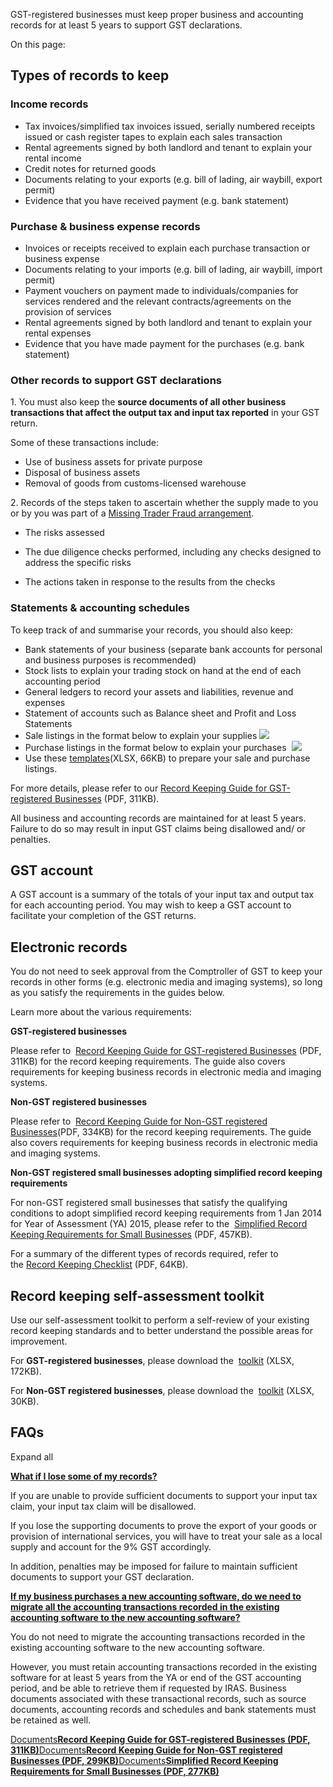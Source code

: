 GST-registered businesses must keep proper business and accounting records for at least 5 years to support GST declarations.

On this page:

## Types of records to keep

### Income records

- Tax invoices/simplified tax invoices issued, serially numbered receipts issued or cash register tapes to explain each sales transaction
- Rental agreements signed by both landlord and tenant to explain your rental income
- Credit notes for returned goods
- Documents relating to your exports (e.g. bill of lading, air waybill, export permit)
- Evidence that you have received payment (e.g. bank statement)

### Purchase & business expense records

- Invoices or receipts received to explain each purchase transaction or business expense
- Documents relating to your imports (e.g. bill of lading, air waybill, import permit)
- Payment vouchers on payment made to individuals/companies for services rendered and the relevant contracts/agreements on the provision of services
- Rental agreements signed by both landlord and tenant to explain your rental expenses
- Evidence that you have made payment for the purchases (e.g. bank statement)

### Other records to support GST declarations

1\. You must also keep the **source documents of all other business transactions that affect the output tax and input tax reported** in your GST return.

Some of these transactions include:

- Use of business assets for private purpose
- Disposal of business assets
- Removal of goods from customs-licensed warehouse

2\. Records of the steps taken to ascertain whether the supply made to you or by you was part of a [Missing Trader Fraud arrangement](https://www.iras.gov.sg/taxes/goods-services-tax-(gst)/getting-it-right/gst-audits-by-iras/current-area-of-focus-for-audits "Missing Trader Fraud arrangement").

- The risks assessed

- The due diligence checks performed, including any checks designed to address the specific risks

- The actions taken in response to the results from the checks


### Statements & accounting schedules

To keep track of and summarise your records, you should also keep:

- Bank statements of your business (separate bank accounts for personal and business purposes is recommended)
- Stock lists to explain your trading stock on hand at the end of each accounting period
- General ledgers to record your assets and liabilities, revenue and expenses
- Statement of accounts such as Balance sheet and Profit and Loss Statements
- Sale listings in the format below to explain your supplies ![](https://www.iras.gov.sg/media/images/default-source/uploadedimages/pages/keepingrecords1.png?sfvrsn=d0c23f08_0)
- Purchase listings in the format below to explain your purchases  ![](https://www.iras.gov.sg/media/images/default-source/uploadedimages/purchase-listing-format-v2.png?sfvrsn=ccd1b04b_3)
- Use these [templates](https://www.iras.gov.sg/media/docs/default-source/uploadedfiles/xls/record-keeping-template.xlsx?sfvrsn=8ae929a9_35 "template worksheets")(XLSX, 66KB) to prepare your sale and purchase listings.

For more details, please refer to our [Record Keeping Guide for GST-registered Businesses](https://www.iras.gov.sg/media/docs/default-source/e-tax/record-keeping-guide-for-gst-registered-businesses.pdf?sfvrsn=62cebc58_51 "Record Keeping Guide for GST-registered Businesses") (PDF, 311KB).

All business and accounting records are maintained for at least 5 years. Failure to do so may result in input GST claims being disallowed and/ or penalties.

## GST account

A GST account is a summary of the totals of your input tax and output tax for each accounting period. You may wish to keep a GST account to facilitate your completion of the GST returns.

## Electronic records

You do not need to seek approval from the Comptroller of GST to keep your records in other forms (e.g. electronic media and imaging systems), so long as you satisfy the requirements in the guides below.

Learn more about the various requirements:

**GST-registered businesses**

Please refer to  [Record Keeping Guide for GST-registered Businesses](https://www.iras.gov.sg/media/docs/default-source/e-tax/record-keeping-guide-for-gst-registered-businesses.pdf?sfvrsn=62cebc58_51 "Record Keeping Guide for GST-registered Businesses") (PDF,
311KB) for the record keeping requirements. The guide also covers requirements for keeping business records in electronic media and imaging systems.

**Non-GST registered businesses**

Please refer to  [Record Keeping Guide for Non-GST registered Businesses](https://www.iras.gov.sg/media/docs/default-source/e-tax/record-keeping-guide-for-non-gst-registered-businesses.pdf?sfvrsn=1ea1b725_23 "Record Keeping Guide for Non GST-registered Businesses ")(PDF,
334KB) for the record keeping requirements. The guide also covers requirements for keeping business records in electronic media and imaging systems.

**Non-GST registered small businesses adopting simplified record keeping requirements**

For non-GST registered small businesses that satisfy the qualifying conditions to adopt simplified record keeping requirements from 1 Jan 2014 for Year of Assessment (YA) 2015, please refer to the  [Simplified Record Keeping Requirements for Small Businesses](https://www.iras.gov.sg/media/docs/default-source/e-tax/etaxguide_srk-for-small-businesses.pdf?sfvrsn=763a89a5_19 "Simplified Record Keeping for Small Businesses") (PDF, 457KB).

For a summary of the different types of records required, refer to the [Record Keeping Checklist](https://www.iras.gov.sg/media/docs/default-source/uploadedfiles/pdf/record-keeping-checklist.pdf?sfvrsn=b7b13eae_4 "Record Keeping Checklist") (PDF,
64KB).

## Record keeping self-assessment toolkit

Use our self-assessment toolkit to perform a self-review of your existing record keeping standards and to better understand the possible areas for improvement.

For **GST-registered businesses**, please download the  [toolkit](https://www.iras.gov.sg/media/docs/default-source/uploadedfiles/xlsx/rk_toolkit_gst.xlsx?sfvrsn=6ef0ee3d_9 "toolkit") (XLSX, 172KB).

For **Non-GST registered businesses**, please download the  [toolkit](https://www.iras.gov.sg/media/docs/default-source/uploadedfiles/xlsx/rk_toolkit_non-gst.xlsx?sfvrsn=27cd3a8c_2 "toolkit") (XLSX, 30KB).

## FAQs

Expand all

[**What if I lose some of my records?**](https://www.iras.gov.sg/taxes/goods-services-tax-(gst)/basics-of-gst/invoicing-price-display-and-record-keeping/keeping-records#what-if-i-lose-some-of-my-records-)

If you are unable to provide sufficient documents to support your input tax claim, your input tax claim will be disallowed.

If you lose the supporting documents to prove the export of your goods or provision of international services, you will have to treat your sale as a local supply and account for the 9% GST accordingly.

In addition, penalties may be imposed for failure to maintain sufficient documents to support your GST declaration.

[**If my business purchases a new accounting software, do we need to migrate all the accounting transactions recorded in the existing accounting software to the new accounting software?**](https://www.iras.gov.sg/taxes/goods-services-tax-(gst)/basics-of-gst/invoicing-price-display-and-record-keeping/keeping-records#if-my-business-purchases-a-new-accounting-software--do-we-need-to-migrate-all-the-accounting-transactions-recorded-in-the-existing-accounting-software-to-the-new-accounting-software-)

You do not need to migrate the accounting transactions recorded in the existing accounting software to the new accounting software.

However, you must retain accounting transactions recorded in the existing software for at least 5 years from the YA or end of the GST accounting period, and be able to retrieve them if requested by IRAS. Business documents associated with these transactional
records, such as source documents, accounting records and schedules and bank statements must be retained as well.

[Documents**Record Keeping Guide for GST-registered Businesses (PDF, 311KB)**](https://www.iras.gov.sg/media/docs/default-source/e-tax/record-keeping-guide-for-gst-registered-businesses.pdf?sfvrsn=62cebc58_51)[Documents**Record Keeping Guide for Non-GST registered Businesses (PDF, 299KB)**](https://www.iras.gov.sg/media/docs/default-source/e-tax/record-keeping-guide-for-non-gst-registered-businesses.pdf?sfvrsn=1ea1b725_23)[Documents**Simplified Record Keeping Requirements for Small Businesses (PDF, 277KB)**](https://www.iras.gov.sg/media/docs/default-source/e-tax/etaxguide_srk-for-small-businesses.pdf?sfvrsn=763a89a5_19)